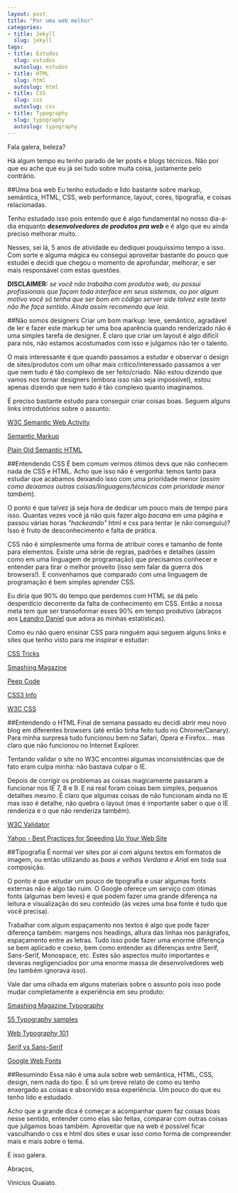 ```yaml
--- 
layout: post
title: "Por uma web melhor"
categories: 
- title: Jekyll
  slug: jekyll
tags:
- title: Estudos
  slug: estudos
  autoslug: estudos
- title: HTML
  slug: html
  autoslug: html
- title: CSS
  slug: css
  autoslug: css
- title: Typography
  slug: typography
  autoslug: typography
---
```

Fala galera, beleza?

Há algum tempo eu tenho parado de ler posts e blogs técnicos. Não por que eu ache que eu já sei tudo sobre muita coisa, justamente pelo contrário.

##Uma boa web
Eu tenho estudado e lido bastante sobre markup, semântica, HTML, CSS, web performance, layout, cores, tipografia, e coisas relacionadas.

Tenho estudado isso pois entendo que é algo fundamental no nosso dia-a-dia enquanto ***desenvolvedores de produtos pra web*** e é algo que eu ainda preciso melhorar muito.

Nesses, sei lá, 5 anos de atividade eu dediquei pouquíssimo tempo a isso. Com sorte e alguma mágica eu consegui aproveitar bastante do pouco que estudei e decidi que chegou o momento de aprofundar, melhorar, e ser mais responsável com estas questões.

**DISCLAIMER:** *se você não trabalha com produtos web, ou possui profissionais que façam toda interface em seus sistemas, ou por algum motivo você só tenha que ser bom em código server side talvez este texto não lhe faça sentido. Ainda assim recomendo que leia.*

##Não somos designers
Criar um bom markup: leve, semântico, agradável de ler e fazer este markup ter uma boa aparência quando renderizado não é uma simples tarefa de designer. É claro que criar um layout é algo difícil para nós, não estamos acostumados com isso e julgamos não ter o talento.

O mais interessante é que quando passamos a estudar e observar o design de sites/produtos com um olhar mais crítico/interessado passamos a ver que nem tudo é tão complexo de ser feito/criado. Não estou dizendo que vamos nos tornar designers (embora isso não seja impossível), estou apenas dizendo que nem tudo é tão complexo quanto imaginamos.

É preciso bastante estudo para conseguir criar coisas boas. Seguem alguns links introdutórios sobre o assunto:

[W3C Semantic Web Activity][semantic-web]

[Semantic Markup][semantic-markup]

[Plain Old Semantic HTML][posh]

##Entendendo CSS
É bem comum vermos ótimos devs que não conhecem nada de CSS e HTML. Acho que isso não é vergonha: temos tanto para estudar que acabamos deixando isso com uma prioridade menor (*assim como deixamos outras coisas/linguagens/técnicas com prioridade menor também*).

O ponto é que talvez já seja hora de dedicar um pouco mais de tempo para isso. Quantas vezes você já não quis fazer algo *bacana* em uma página e passou várias horas *"hackeando"* html e css para tentar (e não conseguiu)? Isso é fruto de desconhecimento e falta de prática.

CSS não é simplesmente uma forma de atribuir cores e tamanho de fonte para elementos. Existe uma série de regras, padrões e detalhes (assim como em uma linguagem de programação) que precisamos conhecer e entender para tirar o melhor proveito (isso sem falar da guerra dos browsers!). E convenhamos que comparado com uma linguagem de programação é bem simples aprender CSS.

Eu diria que 90% do tempo que perdemos com HTML se dá pelo desperdício decorrente da falta de conhecimento em CSS. Então a nossa meta tem que ser transoformar esses 90% em tempo produtivo (abraços aos [Leandro Daniel][leandronet] que adora as minhas estatísticas).

Como eu não quero ensinar CSS para ninguém aqui seguem alguns links e sites que tenho visto para me inspirar e estudar:

[CSS Tricks][css-tricks]

[Smashing Magazine][smashing]

[Peep Code][peepcode]

[CSS3 Info][css3info]

[W3C CSS][w3c-css]

##Entendendo o HTML
Final de semana passado eu decidi abrir meu novo blog em diferentes browsers (até então tinha feito tudo no Chrome/Canary). Para minha surpresa tudo funcionou bem no Safari, Opera e Firefox… mas claro que não funcionou no Internet Explorer.

Tentando validar o site no W3C encontrei algumas inconsistências que de fato eram culpa minha: não bastava culpar o IE.

Depois de corrigir os problemas as coisas magicamente passaram a funcionar nos IE 7, 8 e 9. E na real foram coisas bem simples, pequenos detalhes mesmo. 
É claro que algumas coisas de não funcionam ainda no IE mas isso é detalhe, não quebra o layout (mas é importante saber o que o IE renderiza e o que não renderiza também).

[W3C Validator][validator]

[Yahoo - Best Practices for Speeding Up Your Web Site][yahoo]

##Tipografia
É normal ver sites por aí com alguns textos em formatos de imagem, ou então utilizando as *boas e velhas Verdana e Arial* em toda sua composição.

O ponto é que estudar um pouco de tipografia e usar algumas fonts externas não é algo tão ruim. O Google oferece um serviço com ótimas fonts (algumas bem leves) e que podem fazer uma grande diferença na leitura e visualização do seu conteúdo (às vezes uma boa fonte é tudo que você precisa).

Trabalhar com algum espaçamento nos textos é algo que pode fazer diferença também: margens nos headings, altura das linhas nos parágrafos, espaçamento entre as letras. Tudo isso pode fazer uma enorme diferença se bem aplicado e coeso, bem como entender as diferenças entre Serif, Sans-Serif, Monospace, etc. Estes são aspectos muito importantes e deveras negligenciados por uma enorme massa de desenvolvedores web (eu também ignorava isso).

Vale dar uma olhada em alguns materiais sobre o assunto pois isso pode mudar completamente a experiência em seu produto:

[Smashing Magazine Typography][smashing-typography]

[55 Typography samples][55-samples]

[Web Typography 101][101]

[Serif vs Sans-Serif][serif-sans]

[Google Web Fonts][google-web-fonts]

##Resumindo
Essa não é uma aula sobre web semântica, HTML, CSS, design, nem nada do tipo. É só um breve relato de como eu tenho enxergado as coisas e absorvido essa experiência. Um pouco do que eu tenho lido e estudado.

Acho que a grande dica é começar a acompanhar quem faz coisas boas nesse sentido, entender como elas são feitas, comparar com outras coisas que julgamos boas também. Aproveitar que na web é possível ficar vasculhando o css e html dos sites e usar isso como forma de compreender mais e mais sobre o tema.

É isso galera.

Abraços,

Vinicius Quaiato.

[semantic-web]:http://www.w3.org/2001/sw/
[semantic-markup]:http://blogs.msdn.com/b/jennifer/archive/2011/08/01/html5-part-1-semantic-markup-and-page-layout.aspx
[posh]:http://microformats.org/wiki/posh
[leandronet]:http://twitter.com/leandronet
[css-tricks]:http://css-tricks.com/
[smashing]:http://www.smashingmagazine.com/
[peepcode]:http://peepcode.com/blog
[css3info]:http://www.css3.info/
[w3c-css]:http://www.w3.org/Style/CSS/
[validator]:http://validator.w3.org/
[yahoo]:http://developer.yahoo.com/performance/rules.html
[smashing-typography]:www.smashingmagazine.com/tag/typography/
[55-samples]:http://webdesignledger.com/inspiration/55-examples-of-huge-typography-in-web-design
[101]:http://mashable.com/2011/11/03/web-typography-101/
[google-web-fonts]:http://www.google.com/webfonts#ChoosePlace:select
[serif-sans]:http://www.designzzz.com/typography-basics-serif-vs-sans-serif/